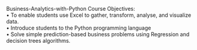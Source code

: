 Business-Analytics-with-Python
Course Objectives:     
• To enable students use Excel to gather, transform, analyse, and visualize data.    
• Introduce students to the Python programming language     
• Solve simple prediction-based business problems using Regression and decision trees algorithms.
